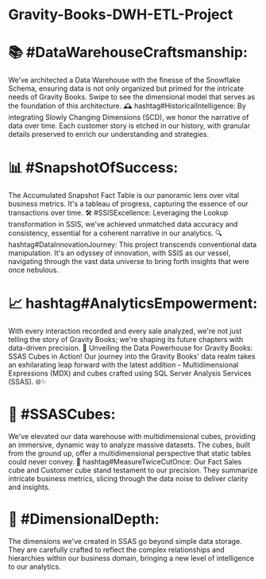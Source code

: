 # Gravity-Books-DWH-ETL-Project

<h1>📚 #DataWarehouseCraftsmanship:</h1>
We’ve architected a Data Warehouse with the finesse of the Snowflake Schema, ensuring data is not only organized but primed for the intricate needs of Gravity Books. Swipe to see the dimensional model that serves as the foundation of this architecture.
🕰️ hashtag#HistoricalIntelligence:
By integrating Slowly Changing Dimensions (SCD), we honor the narrative of data over time. Each customer story is etched in our history, with granular details preserved to enrich our understanding and strategies.
<h1>📊 #SnapshotOfSuccess:</h1>
The Accumulated Snapshot Fact Table is our panoramic lens over vital business metrics. It's a tableau of progress, capturing the essence of our transactions over time.
🛠️ #SSISExcellence:
Leveraging the Lookup transformation in SSIS, we've achieved unmatched data accuracy and consistency, essential for a coherent narrative in our analytics.
🔍 hashtag#DataInnovationJourney:
This project transcends conventional data manipulation. It's an odyssey of innovation, with SSIS as our vessel, navigating through the vast data universe to bring forth insights that were once nebulous.
<h1>📈 hashtag#AnalyticsEmpowerment:</h1>
With every interaction recorded and every sale analyzed, we're not just telling the story of Gravity Books; we're shaping its future chapters with data-driven precision.
🎉 Unveiling the Data Powerhouse for Gravity Books: SSAS Cubes in Action!
Our journey into the Gravity Books' data realm takes an exhilarating leap forward with the latest addition - Multidimensional Expressions (MDX) and cubes crafted using SQL Server Analysis Services (SSAS). 🌐✨
<h1>🧊 #SSASCubes:</h1>
We've elevated our data warehouse with multidimensional cubes, providing an immersive, dynamic way to analyze massive datasets. The cubes, built from the ground up, offer a multidimensional perspective that static tables could never convey.
📏 hashtag#MeasureTwiceCutOnce:
Our Fact Sales cube and Customer cube stand testament to our precision. They summarize intricate business metrics, slicing through the data noise to deliver clarity and insights.
<h1>🔗 #DimensionalDepth:</h1>
The dimensions we've created in SSAS go beyond simple data storage. They are carefully crafted to reflect the complex relationships and hierarchies within our business domain, bringing a new level of intelligence to our analytics.
